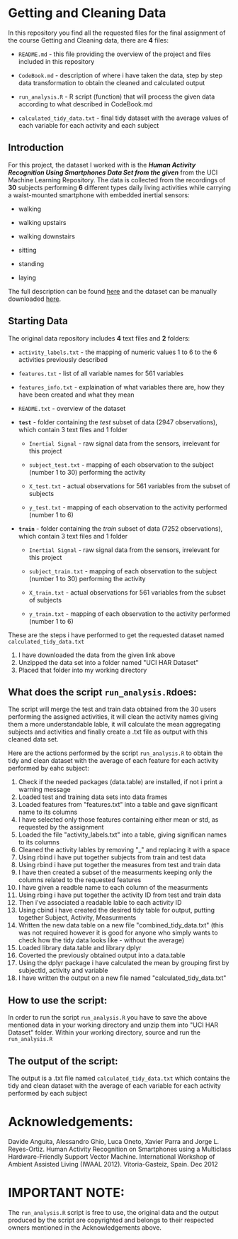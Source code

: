 
Getting and Cleaning Data
================================================

In this repository you find all the requested files for the final assignment of the course Getting and Cleaning data, there are **4** files:


- `README.md` - this file providing the overview of the project and files included in this repository

- `CodeBook.md` - description of where i have taken the data, step by step data transformation to obtain the cleaned and calculated output

- `run_analysis.R` - R script (function) that will process the given data according to what described in CodeBook.md

- `calculated_tidy_data.txt` - final tidy dataset with the average values of each variable for each activity and each subject

## Introduction

For this project, the dataset I worked with is the ***Human Activity Recognition Using Smartphones Data Set  from the given*** from the UCI Machine Learning Repository. The data is collected from the recordings of **30** subjects performing **6** different types daily living activities while carrying a waist-mounted smartphone with embedded inertial sensors: 

- walking

- walking upstairs

- walking downstairs

- sitting

- standing

- laying

The full description can be found  [here](http://archive.ics.uci.edu/ml/datasets/Human+Activity+Recognition+Using+Smartphones) and the dataset can be manually downloaded [here](https://d396qusza40orc.cloudfront.net/getdata%2Fprojectfiles%2FUCI%20HAR%20Dataset.zip).


## Starting Data

The original data repository includes **4** text files and **2** folders:

- `activity_labels.txt` - the mapping of numeric values 1 to 6 to the 6 activities previously described

- `features.txt` - list of all variable names for 561 variables

- `features_info.txt` - explaination of what variables there are, how they have been created and what they mean

- `README.txt` - overview of the dataset

- **`test`** - folder containing the *test* subset of data (2947 observations), which contain 3 text files and 1 folder

    - `Inertial Signal` - raw signal data from the sensors, irrelevant for this project
    
    - `subject_test.txt` - mapping of each observation to the subject (number 1 to 30) performing the activity
    
    - `X_test.txt` - actual observations for 561 variables from the subset of subjects
    
    - `y_test.txt` - mapping of each observation to the activity performed (number 1 to 6)

- **`train`** - folder containing the *train* subset of data (7252 observations), which contain 3 text files and 1 folder

    - `Inertial Signal` - raw signal data from the sensors, irrelevant for this project
    
    - `subject_train.txt` - mapping of each observation to the subject (number 1 to 30) performing the activity
    
    - `X_train.txt` - actual observations for 561 variables from the subset of subjects
    
    - `y_train.txt` - mapping of each observation to the activity performed (number 1 to 6)
    

These are the steps i have performed to get the requested dataset named `calculated_tidy_data.txt`

1. I have downloaded the data from the given link above
2. Unzipped the data set into a folder named "UCI HAR Dataset"
3. Placed that folder into my working directory

## What does the script `run_analysis.R`does:

The script will merge the test and train data obtained from the 30 users performing the assigned activities, it will clean the activity names giving them a more understandable lable, it will calculate the mean aggregating subjects and activities and finally create a .txt file as output with this cleaned data set.

Here are the actions performed by the script `run_analysis.R` to obtain the tidy and clean dataset with the average of each feature for each activity performed by eahc subject:

1. Check if the needed packages (data.table) are installed, if not i print a warning message
2. Loaded test and training data sets into data frames
3. Loaded features from "features.txt" into a table and gave significant name to its columns
4. I have selected only those features containing either mean or std, as requested by the assignment
5. Loaded the file "activity_labels.txt" into a table, giving significan names to its columns
6. Cleaned the activity lables by removing "_" and replacing it with a space
7. Using rbind i have put together subjects from train and test data
8. Using rbind i have put together the measures from test and train data
9. I have then created a subset of the measurments keeping only the columns related to the requested features
10. I have given a readble name to each column of the measurments
11. Using rbing i have put together the activity ID from test and train data
12. Then i've associated a readable lable to each activity ID
13. Using cbind i have created the desired tidy table for output, putting together Subject, Activity, Measurments
14. Written the new data table on a new file "combined_tidy_data.txt" (this was not required however it is good for anyone who simply wants to check how the tidy data looks like - without the average)
15. Loaded library data.table and library dplyr
16. Coverted the previously obtained output into a data.table
17. Using the dplyr package i have calculated the mean by grouping first by subjectId, activity and variable
18. I have written the output on a new file named "calculated_tidy_data.txt"

## How to use the script:
In order to run the script `run_analysis.R` you have to save the above mentioned data in your working directory and unzip them into "UCI HAR Dataset" folder.
Within your working directory, source and run the `run_analysis.R`

## The output of the script:
The output is a .txt file named `calculated_tidy_data.txt` which contains the tidy and clean dataset with the average of each variable for each activity performed by each subject

Acknowledgements:
=================
Davide Anguita, Alessandro Ghio, Luca Oneto, Xavier Parra and Jorge L. Reyes-Ortiz. Human Activity Recognition on Smartphones using a Multiclass Hardware-Friendly Support Vector Machine. International Workshop of Ambient Assisted Living (IWAAL 2012). Vitoria-Gasteiz, Spain. Dec 2012

IMPORTANT NOTE:
=================
The `run_analysis.R` script is free to use, the original data and the output produced by the script are copyrighted and belongs to their respected owners mentioned in the Acknowledgements above.

